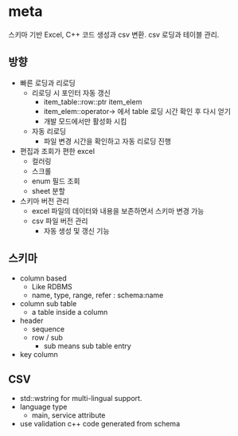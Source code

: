 # meta

스키마 기반 Excel, C++ 코드 생성과 csv 변환. csv 로딩과 테이블 관리. 

## 방향 

- 빠른 로딩과 리로딩
  - 리로딩 시 포인터 자동 갱신
    - item_table::row::ptr item_elem
    - item_elem::operator-> 에서 table 로딩 시간 확인 후 다시 얻기
    - 개발 모드에서만 활성화 시킴
  - 자동 리로딩 
    - 파일 변경 시간을 확인하고 자동 리로딩 진행
- 편집과 조회가 편한 excel 
  - 컬러링 
  - 스크롤
  - enum 필드 조회 
  - sheet 분할 
- 스키마 버전 관리  
  - excel 파일의 데이터와 내용을 보존하면서 스키마 변경 가능
  - csv 파일 버전 관리 
    - 자동 생성 및 갱신 기능 



## 스키마  

- column based 
  - Like RDBMS 
  - name, type, range, refer : schema:name
- column sub table
  - a table inside a column 
- header 
  - sequence
  - row / sub
    - sub means sub table entry 
- key column 



## CSV 



- std::wstring for multi-lingual support. 
- language type 
  - main, service attribute 
- use validation c++ code generated from schema 











